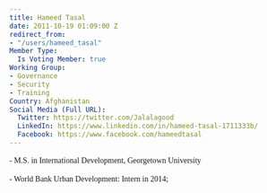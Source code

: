 ```yaml
---
title: Hameed Tasal
date: 2011-10-19 01:09:00 Z
redirect_from:
- "/users/hameed_tasal"
Member Type:
  Is Voting Member: true
Working Group:
- Governance
- Security
- Training
Country: Afghanistan
Social Media (Full URL):
  Twitter: https://twitter.com/Jalalagood
  LinkedIn: https://www.linkedin.com/in/hameed-tasal-1711333b/
  Facebook: https://www.facebook.com/hameedtasal
---
```


<p><span style="font-family: Georgia, 'Times New Roman', serif; font-size: 14px; line-height: 19.6000003814697px;">- M.S. in International Development, Georgetown University</span></p><p><span style="font-family: Georgia, 'Times New Roman', serif; font-size: 14px; line-height: 19.6000003814697px;">- World Bank Urban Development: Intern in 2014;</span></p>
